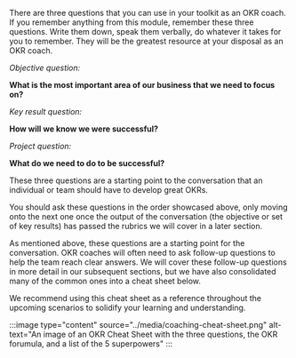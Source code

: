 There are three questions that you can use in your toolkit as an OKR coach.  If you remember anything from this module, remember these three questions.  Write them down, speak them verbally, do whatever it takes for you to remember.  They will be the greatest resource at your disposal as an OKR coach.

*Objective question:*

**What is the most important area of our business that we need to focus on?**

*Key result question:*

**How will we know we were successful?**

*Project question:*

**What do we need to do to be successful?**

These three questions are a starting point to the conversation that an individual or team should have to develop great OKRs.

You should ask these questions in the order showcased above, only moving onto the next one once the output of the conversation (the objective or set of key results) has passed the rubrics we will cover in a later section.

As mentioned above, these questions are a starting point for the conversation. OKR coaches will often need to ask follow-up questions to help the team reach clear answers. We will cover these follow-up questions in more detail in our subsequent sections, but we have also consolidated many of the common ones into a cheat sheet below.

We recommend using this cheat sheet as a reference throughout the upcoming scenarios to solidify your learning and understanding.

:::image type="content" source="../media/coaching-cheat-sheet.png" alt-text="An image of an OKR Cheat Sheet with the three questions, the OKR forumula, and a list of the 5 superpowers" :::